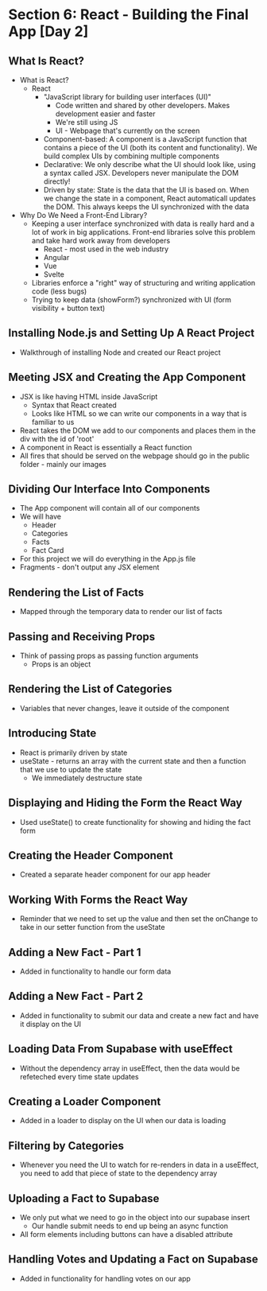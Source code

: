 # Section 6: React - Building the Final App [Day 2]

## What Is React?
- What is React? 
  - React 
    - "JavaScript library for building user interfaces (UI)"
      - Code written and shared by other developers. Makes development easier and faster 
      - We're still using JS 
      - UI - Webpage that's currently on the screen 
    - Component-based: A component is a JavaScript function that contains a piece of the UI (both its content and functionality). We build complex UIs by combining multiple components 
    - Declarative: We only describe what the UI should look like, using a syntax called JSX. Developers never manipulate the DOM directly!
    - Driven by state: State is the data that the UI is based on. When we change the state in a component, React automaticall updates the DOM. This always keeps the UI synchronized with the data 
- Why Do We Need a Front-End Library? 
  - Keeping a user interface synchronized with data is really hard and a lot of work in big applications. Front-end libraries solve this problem and take hard work away from developers 
    - React - most used in the web industry 
    - Angular 
    - Vue 
    - Svelte 
  - Libraries enforce a "right" way of structuring and writing application code (less bugs)
  - Trying to keep data (showForm?) synchronized with UI (form visibility + button text)

## Installing Node.js and Setting Up A React Project
- Walkthrough of installing Node and created our React project 

## Meeting JSX and Creating the App Component
- JSX is like having HTML inside JavaScript 
  - Syntax that React created
  - Looks like HTML so we can write our components in a way that is familiar to us 
- React takes the DOM we add to our components and places them in the div with the id of 'root'
- A component in React is essentially a React function 
- All fires that should be served on the webpage should go in the public folder - mainly our images

## Dividing Our Interface Into Components
- The App component will contain all of our components 
- We will have 
  - Header 
  - Categories 
  - Facts 
  - Fact Card 
- For this project we will do everything in the App.js file 
- Fragments - don't output any JSX element 

## Rendering the List of Facts
- Mapped through the temporary data to render our list of facts

## Passing and Receiving Props
- Think of passing props as passing function arguments 
  - Props is an object 

## Rendering the List of Categories
- Variables that never changes, leave it outside of the component 

## Introducing State
- React is primarily driven by state 
- useState - returns an array with the current state and then a function that we use to update the state 
  - We immediately destructure state 

## Displaying and Hiding the Form the React Way
- Used useState() to create functionality for showing and hiding the fact form 

## Creating the Header Component
- Created a separate header component for our app header 

## Working With Forms the React Way
- Reminder that we need to set up the value and then set the onChange to take in our setter function from the useState

## Adding a New Fact - Part 1
- Added in functionality to handle our form data 

## Adding a New Fact - Part 2
- Added in functionality to submit our data and create a new fact and have it display on the UI 

## Loading Data From Supabase with useEffect
- Without the dependency array in useEffect, then the data would be refeteched every time state updates 

## Creating a Loader Component
- Added in a loader to display on the UI when our data is loading 

## Filtering by Categories
- Whenever you need the UI to watch for re-renders in data in a useEffect, you need to add that piece of state to the dependency array 

## Uploading a Fact to Supabase
- We only put what we need to go in the object into our supabase insert 
  - Our handle submit needs to end up being an async function 
- All form elements including buttons can have a disabled attribute 

## Handling Votes and Updating a Fact on Supabase
- Added in functionality for handling votes on our app 
